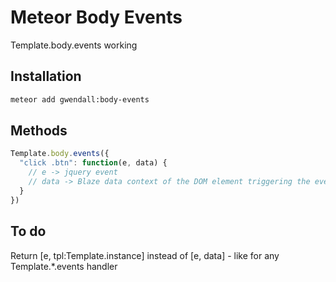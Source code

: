 Meteor Body Events
===================

Template.body.events working

Installation
------------

``` sh
meteor add gwendall:body-events
```

Methods
-------


``` javascript
Template.body.events({
  "click .btn": function(e, data) {
    // e -> jquery event
    // data -> Blaze data context of the DOM element triggering the event handler
  }
})
```

To do
-----

Return [e, tpl:Template.instance] instead of [e, data] - like for any Template.*.events handler
